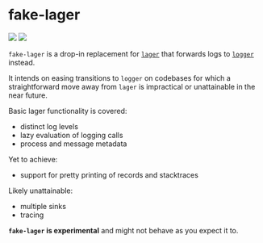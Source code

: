 # fake-lager

[![](https://img.shields.io/hexpm/v/fake-lager.svg?style=flat)](https://hex.pm/packages/fake-lager)
[![](https://github.com/g-andrade/fake-lager/workflows/build/badge.svg)](https://github.com/g-andrade/fake-lager/actions?query=workflow%3Abuild)

`fake-lager` is a drop-in replacement for
[`lager`](https://github.com/erlang-lager/lager/) that forwards logs to
[`logger`](http://erlang.org/doc/man/logger.html) instead.

It intends on easing transitions to `logger` on codebases for which a
straightforward move away from `lager` is impractical or unattainable in
the near future.

Basic lager functionality is covered:

- distinct log levels
- lazy evaluation of logging calls
- process and message metadata

Yet to achieve:

- support for pretty printing of records and stacktraces

Likely unattainable:

- multiple sinks
- tracing

**`fake-lager` is experimental** and might not behave as you expect it to.
